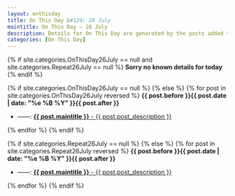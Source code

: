 ```yaml
---
layout: onthisday
title: On This Day &#124; 26 July
maintitle: On This Day — 26 July
description: Details for On This Day are genarated by the posts added to the website so the content is subject to changes/updates over time.
categories: [On This Day]
---
```


{% if site.categories.OnThisDay26July == null and site.categories.Repeat26July == null %}
<strong>Sorry no known details for today</strong>
{% endif %}

{% if site.categories.OnThisDay26July == null %}
{% else %}
{% for post in site.categories.OnThisDay26July reversed %}
<strong>{{ post.before }}{{ post.date | date: "%e %B %Y" }}{{ post.after }}</strong>
<ul>
<li> ——: <a class="{{ post.class }}" href="{{ post.url }}"><strong>{{ post.maintitle }}</strong> - {{ post.post_description }}</a></li>
</ul>
{% endfor %}
{% endif %}

{% if site.categories.Repeat26July == null %}
{% else %}
{% for post in site.categories.Repeat26July reversed %}
<strong>{{ post.before }}{{ post.date | date: "%e %B %Y" }}{{ post.after }}</strong>
<ul>
<li> ——: <a class="{{ post.class }}" href="{{ post.url }}"><strong>{{ post.maintitle }}</strong> - {{ post.post_description }}</a></li>
</ul>
{% endfor %}
{% endif %}
